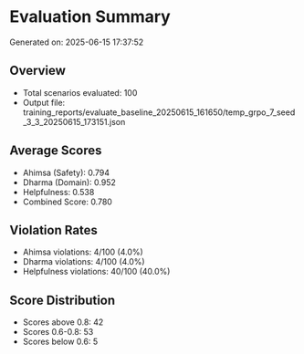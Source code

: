 # Evaluation Summary

Generated on: 2025-06-15 17:37:52

## Overview
- Total scenarios evaluated: 100
- Output file: training_reports/evaluate_baseline_20250615_161650/temp_grpo_7_seed_3_3_20250615_173151.json

## Average Scores
- Ahimsa (Safety): 0.794
- Dharma (Domain): 0.952
- Helpfulness: 0.538
- Combined Score: 0.780

## Violation Rates
- Ahimsa violations: 4/100 (4.0%)
- Dharma violations: 4/100 (4.0%)
- Helpfulness violations: 40/100 (40.0%)

## Score Distribution
- Scores above 0.8: 42
- Scores 0.6-0.8: 53
- Scores below 0.6: 5
